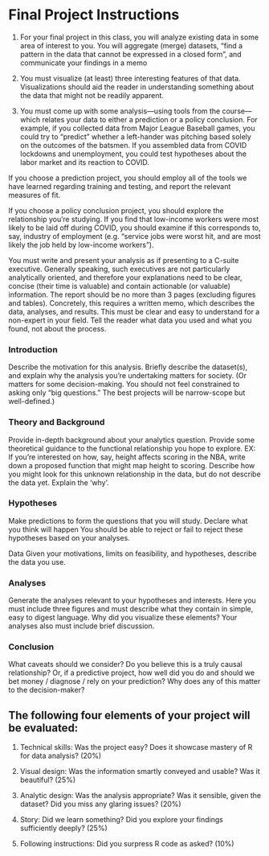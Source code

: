 # Final Project Instructions
1. For your final project in this class, you will analyze existing data in some area of interest to you. You will aggregate (merge) datasets, “find a pattern in the data that cannot be expressed in a closed form”, and communicate your findings in a memo

2. You must visualize (at least) three interesting features of that data. Visualizations should aid the reader in understanding something about the data that might not be readily apparent.

3. You must come up with some analysis—using tools from the course—which relates your data to either a prediction or a policy conclusion. For example, if you collected data from Major League Baseball games, you could try to “predict” whether a left-hander was pitching based solely on the outcomes of the batsmen. If you assembled data from COVID lockdowns and unemployment, you could test hypotheses about the labor market and its reaction to COVID.

If you choose a prediction project, you should employ all of the tools we have learned regarding training and testing, and report the relevant measures of fit.

If you choose a policy conclusion project, you should explore the relationship you’re studying. If you find that low-income workers were most likely to be laid off during COVID, you should examine if this corresponds to, say, industry of employment (e.g. “service jobs were worst hit, and are most likely the job held by low-income workers”).

You must write and present your analysis as if presenting to a C-suite executive. Generally speaking, such executives are not particularly analytically oriented, and therefore your explanations need to be clear, concise (their time is valuable) and contain actionable (or valuable) information. The report should be no more than 3 pages (excluding figures and tables). Concretely, this requires a written memo, which describes the data, analyses, and results. This must be clear and easy to understand for a non-expert in your field. Tell the reader what data you used and what you found, not about the process.

### Introduction
Describe the motivation for this analysis. Briefly describe the dataset(s), and explain why the analysis you’re undertaking matters for society. (Or matters for some decision-making. You should not feel constrained to asking only “big questions.” The best projects will be narrow-scope but well-defined.) 

### Theory and Background
Provide in-depth background about your analytics question. Provide some theoretical guidance to the functional relationship you hope to explore. EX: If you’re interested on how, say, height affects scoring in the NBA, write down a proposed function that might map height to scoring. Describe how you might look for this unknown relationship in the data, but do not describe the data yet. Explain the ‘why’.

### Hypotheses
Make predictions to form the questions that you will study. Declare what you think will happen You should be able to reject or fail to reject these hypotheses based on your analyses. 

Data
Given your motivations, limits on feasibility, and hypotheses, describe the data you use. 

### Analyses
Generate the analyses relevant to your hypotheses and interests. Here you must include three figures and must describe what they contain in simple, easy to digest language. Why did you visualize these elements? Your analyses also must include brief discussion.

### Conclusion
What caveats should we consider? Do you believe this is a truly causal relationship? Or, if a predictive project, how well did you do and should we bet money / diagnose / rely on your prediction? Why does any of this matter to the decision-maker?


## The following four elements of your project will be evaluated:

1. Technical skills: Was the project easy? Does it showcase mastery of R for data analysis? (20%)

2. Visual design: Was the information smartly conveyed and usable? Was it beautiful? (25%)

3. Analytic design: Was the analysis appropriate? Was it sensible, given the dataset? Did you miss any glaring issues? (20%)

4. Story: Did we learn something? Did you explore your findings sufficiently deeply? (25%)

5. Following instructions: Did you surpress R code as asked? (10%)
